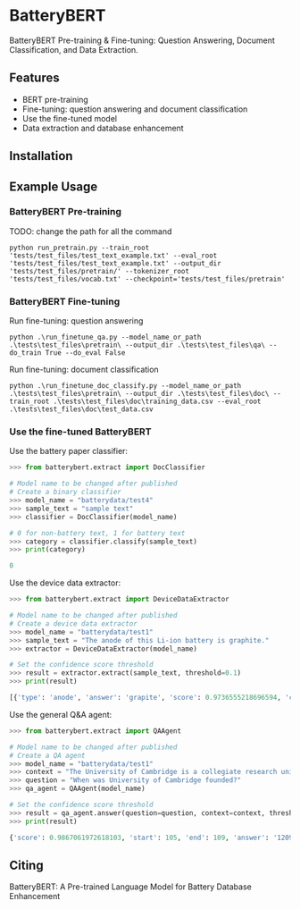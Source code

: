 # BatteryBERT
BatteryBERT Pre-training & Fine-tuning: Question Answering, Document Classification, and Data Extraction.

## Features

- BERT pre-training
- Fine-tuning: question answering and document classification
- Use the fine-tuned model
- Data extraction and database enhancement

## Installation

## Example Usage
### BatteryBERT Pre-training
TODO: change the path for all the command
```
python run_pretrain.py --train_root 'tests/test_files/test_text_example.txt' --eval_root 'tests/test_files/test_text_example.txt' --output_dir 'tests/test_files/pretrain/' --tokenizer_root 'tests/test_files/vocab.txt' --checkpoint='tests/test_files/pretrain'
```

### BatteryBERT Fine-tuning
Run fine-tuning: question answering
```
python .\run_finetune_qa.py --model_name_or_path .\tests\test_files\pretrain\ --output_dir .\tests\test_files\qa\ --do_train True --do_eval False
```

Run fine-tuning: document classification
```
python .\run_finetune_doc_classify.py --model_name_or_path .\tests\test_files\pretrain\ --output_dir .\tests\test_files\doc\ --train_root .\tests\test_files\doc\training_data.csv --eval_root .\tests\test_files\doc\test_data.csv
```
### Use the fine-tuned BatteryBERT
Use the battery paper classifier:
```python
>>> from batterybert.extract import DocClassifier

# Model name to be changed after published
# Create a binary classifier
>>> model_name = "batterydata/test4"
>>> sample_text = "sample text"
>>> classifier = DocClassifier(model_name)

# 0 for non-battery text, 1 for battery text
>>> category = classifier.classify(sample_text)
>>> print(category)

0
```

Use the device data extractor:
```python
>>> from batterybert.extract import DeviceDataExtractor

# Model name to be changed after published
# Create a device data extractor
>>> model_name = "batterydata/test1"
>>> sample_text = "The anode of this Li-ion battery is graphite."
>>> extractor = DeviceDataExtractor(model_name)

# Set the confidence score threshold
>>> result = extractor.extract(sample_text, threshold=0.1)
>>> print(result)

[{'type': 'anode', 'answer': 'grapite', 'score': 0.9736555218696594, 'context': 'The anode of this battery is grapite.'}]
```

Use the general Q&A agent:
```python
>>> from batterybert.extract import QAAgent

# Model name to be changed after published
# Create a QA agent
>>> model_name = "batterydata/test1"
>>> context = "The University of Cambridge is a collegiate research university in Cambridge, United Kingdom. Founded in 1209 and granted a royal charter by Henry III in 1231, Cambridge is the second-oldest university in the English-speaking world and the world's fourth-oldest surviving university."
>>> question = "When was University of Cambridge founded?"
>>> qa_agent = QAAgent(model_name)

# Set the confidence score threshold
>>> result = qa_agent.answer(question=question, context=context, threshold=0.1)
>>> print(result)

{'score': 0.9867061972618103, 'start': 105, 'end': 109, 'answer': '1209'}
```
## Citing
BatteryBERT: A Pre-trained Language Model for Battery Database Enhancement